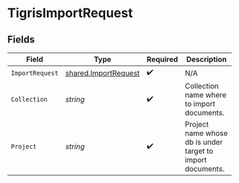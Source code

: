 # TigrisImportRequest


## Fields

| Field                                                        | Type                                                         | Required                                                     | Description                                                  |
| ------------------------------------------------------------ | ------------------------------------------------------------ | ------------------------------------------------------------ | ------------------------------------------------------------ |
| `ImportRequest`                                              | [shared.ImportRequest](../../models/shared/importrequest.md) | :heavy_check_mark:                                           | N/A                                                          |
| `Collection`                                                 | *string*                                                     | :heavy_check_mark:                                           | Collection name where to import documents.                   |
| `Project`                                                    | *string*                                                     | :heavy_check_mark:                                           | Project name whose db is under target to import documents.   |